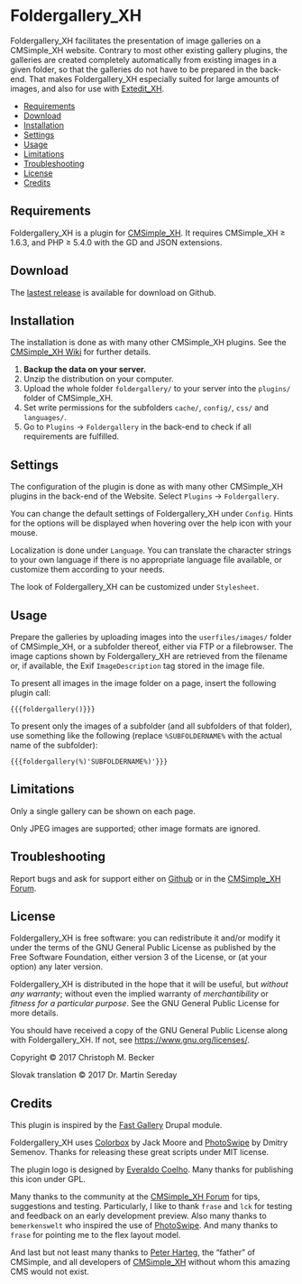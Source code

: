 # Foldergallery_XH

Foldergallery_XH facilitates the presentation of image galleries on a
CMSimple_XH website. Contrary to most other existing gallery plugins, the
galleries are created completely automatically from existing images in a
given folder, so that the galleries do not have to be prepared in the
back-end. That makes Foldergallery_XH especially suited for large amounts of
images, and also for use with [Extedit_XH](https://github.com/cmb69/extedit_xh).

- [Requirements](#requirements)
- [Download](#download)
- [Installation](#installation)
- [Settings](#settings)
- [Usage](#usage)
- [Limitations](#limitations)
- [Troubleshooting](#troubleshooting)
- [License](#license)
- [Credits](#credits)

## Requirements

Foldergallery_XH is a plugin for [CMSimple_XH](https://www.cmsimple-xh.org/).
It requires CMSimple_XH ≥ 1.6.3, and PHP ≥ 5.4.0 with the GD and JSON extensions.

## Download

The [lastest release](https://github.com/cmb69/foldergallery_xh/releases/latest)
is available for download on Github.

## Installation

The installation is done as with many other CMSimple_XH plugins. See the
[CMSimple_XH Wiki](https://wiki.cmsimple-xh.org/?for-users/working-with-the-cms/plugins)
for further details.

1. **Backup the data on your server.**
1. Unzip the distribution on your computer.
1. Upload the whole folder `foldergallery/` to your server into the `plugins/`
   folder of CMSimple_XH.
1. Set write permissions for the subfolders `cache/`, `config/`, `css/` and
   `languages/`.
1. Go to `Plugins` → `Foldergallery` in the back-end to check if
   all requirements are fulfilled.

## Settings

The configuration of the plugin is done as with many other CMSimple_XH plugins in
the back-end of the Website. Select `Plugins` → `Foldergallery`.

You can change the default settings of Foldergallery_XH under
`Config`. Hints for the options will be displayed when hovering over
the help icon with your mouse.

Localization is done under `Language`. You can translate the character
strings to your own language if there is no appropriate language file available,
or customize them according to your needs.

The look of Foldergallery_XH can be customized under `Stylesheet`.

## Usage

Prepare the galleries by uploading images into the `userfiles/images/` folder
of CMSimple_XH, or a subfolder thereof, either via FTP or a filebrowser.
The image captions shown by Foldergallery_XH are retrieved from the filename or,
if available, the Exif `ImageDescription` tag stored in the image file.

To present all images in the image folder on a page, insert the following
plugin call:

    {{{foldergallery()}}}

To present only the images of a subfolder (and all subfolders of that
folder), use something like the following (replace `%SUBFOLDERNAME%`
with the actual name of the subfolder):

    {{{foldergallery(%)'SUBFOLDERNAME%)'}}}

## Limitations

Only a single gallery can be shown on each page.

Only JPEG images are supported; other image formats are ignored.

## Troubleshooting

Report bugs and ask for support either on
[Github](https://github.com/cmb69/foldergallery_xh/issues)
or in the [CMSimple_XH Forum](https://cmsimpleforum.com/).

## License

Foldergallery_XH is free software: you can redistribute it and/or modify
it under the terms of the GNU General Public License as published by
the Free Software Foundation, either version 3 of the License, or
(at your option) any later version.

Foldergallery_XH is distributed in the hope that it will be useful,
but *without any warranty*; without even the implied warranty of
*merchantibility* or *fitness for a particular purpose*. See the
GNU General Public License for more details.

You should have received a copy of the GNU General Public License
along with Foldergallery_XH.  If not, see <https://www.gnu.org/licenses/>.

Copyright © 2017 Christoph M. Becker

Slovak translation © 2017 Dr. Martin Sereday

## Credits

This plugin is inspired by the [Fast Gallery](https://www.drupal.org/project/fast_gallery)
Drupal module.

Foldergallery_XH uses [Colorbox](https://www.jacklmoore.com/colorbox/) by Jack Moore
and [PhotoSwipe](https://photoswipe.com/) by Dmitry Semenov.
Thanks for releasing these great scripts under MIT license.

The plugin logo is designed by [Everaldo Coelho](https://www.everaldo.com/).
Many thanks for publishing this icon under GPL.

Many thanks to the community at the [CMSimple_XH Forum](https://www.cmsimpleforum.com)
for tips, suggestions and testing. Particularly, I like to thank `frase` and `lck`
for testing and feedback on an early development preview. Also many thanks to
`bemerkenswelt` who inspired the use of [PhotoSwipe](https://photoswipe.com/).
And many thanks to `frase` for pointing me to the flex layout model.

And last but not least many thanks to [Peter Harteg](https://www.harteg.dk/),
the “father” of CMSimple, and all developers of [CMSimple_XH](https://www.cmsimple-xh.org/)
without whom this amazing CMS would not exist.
